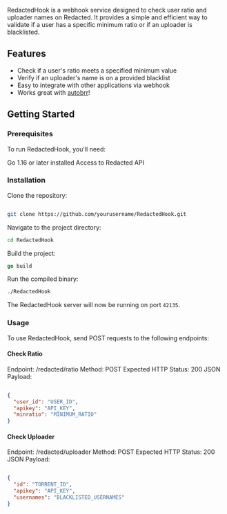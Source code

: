 RedactedHook is a webhook service designed to check user ratio and uploader names on Redacted. It provides a simple and efficient way to validate if a user has a specific minimum ratio or if an uploader is blacklisted.

## Features

- Check if a user's ratio meets a specified minimum value
- Verify if an uploader's name is on a provided blacklist
- Easy to integrate with other applications via webhook
- Works great with [autobrr](https://github.com/autobrr/autobrr)!

## Getting Started

### Prerequisites

To run RedactedHook, you'll need:

Go 1.16 or later installed
Access to Redacted API

### Installation

Clone the repository:

```bash

git clone https://github.com/yourusername/RedactedHook.git

```

Navigate to the project directory:

```bash
cd RedactedHook
```
Build the project:

```go
go build
```

Run the compiled binary:

```bash
./RedactedHook
```

The RedactedHook server will now be running on port `42135`.

### Usage

To use RedactedHook, send POST requests to the following endpoints:

#### Check Ratio

Endpoint: /redacted/ratio
Method: POST
Expected HTTP Status: 200
JSON Payload:

```json

{
  "user_id": "USER_ID",
  "apikey": "API_KEY",
  "minratio": "MINIMUM_RATIO"
}
```

#### Check Uploader

Endpoint: /redacted/uploader
Method: POST
Expected HTTP Status: 200
JSON Payload:

```json

{
  "id": "TORRENT_ID",
  "apikey": "API_KEY",
  "usernames": "BLACKLISTED_USERNAMES"
}
```